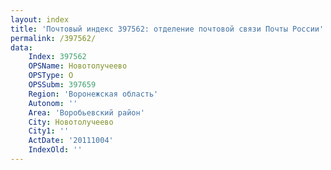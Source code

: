 ```yaml
---
layout: index
title: 'Почтовый индекс 397562: отделение почтовой связи Почты России'
permalink: /397562/
data:
    Index: 397562
    OPSName: Новотолучеево
    OPSType: О
    OPSSubm: 397659
    Region: 'Воронежская область'
    Autonom: ''
    Area: 'Воробьевский район'
    City: Новотолучеево
    City1: ''
    ActDate: '20111004'
    IndexOld: ''
---
```

